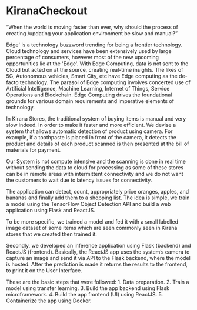 # KiranaCheckout

“When the world is moving faster than ever, why should the process of creating /updating your application environment be slow and manual?”

Edge' is a technology buzzword trending for being a frontier technology. Cloud technology and services have been extensively used by large percentage of consumers, however most of the new upcoming opportunities lie at the 'Edge'. With Edge Computing, data is not sent to the Cloud but acted on at the source, creating real-time insights. The likes of 5G, Autonomous vehicles, Smart City, etc have Edge computing as the de-facto technology. The parasol of Edge computing involves concerted use of Artificial Intelligence, Machine Learning, Internet of Things, Service Operations and Blockchain. Edge Computing drives the foundational grounds for various domain requirements and imperative elements of technology.

In Kirana Stores, the traditional system of buying items is manual and very slow indeed. In order to make it faster and more efficient. We devise a system that allows automatic detection of product using camera. For example, if a toothpaste is placed in front of the camera, it detects the product and details of each product scanned is then presented at the bill of materials for payment.

Our System is not compute intensive and the scanning is done in real time without sending the data to cloud for processing as some of these stores can be in remote areas with intermittent connectivity and we do not want the customers to wait due to latency issues for connectivity.

The application can detect, count, appropriately price oranges, apples, and bananas and finally add them to a shopping list. The idea is simple, we train a model using the TensorFlow Object Detection API and build a web application using Flask and ReactJS.

To be more specific, we trained a model and fed it with a small labelled image dataset of some items which are seen commonly seen in Kirana stores that we created then trained it. 

Secondly, we developed an inference application using Flask (backend) and ReactJS (frontend). Basically, the ReactJS app uses the system’s camera to capture an image and send it via API to the Flask backend, where the model is hosted. After the prediction is made it returns the results to the frontend, to print it on the User Interface.

These are the basic steps that were followed:
    1. Data preparation.
    2. Train a model using transfer learning.
    3. Build the app backend using Flask microframework.
    4. Build the app frontend (UI) using ReactJS.
    5. Containerize the app using Docker.

